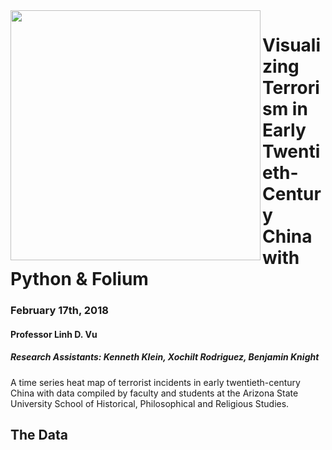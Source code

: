 <div>
<div align="center">
<img src="https://github.com/b-knight/Visualizing_Terrorism_in_China_with_Folium/blob/master/Images/ASU_Logo.jpg" align="left" width="400" height="400" />
</div>
</div>

# Visualizing Terrorism in Early Twentieth-Century China with Python & Folium
### February 17th, 2018
#### Professor Linh D. Vu
##### Research Assistants: Kenneth Klein, Xochilt Rodriguez, Benjamin Knight



A time series heat map of terrorist incidents in early twentieth-century China with data compiled by faculty and students at the Arizona State University School of Historical, Philosophical and Religious Studies.

## The Data




